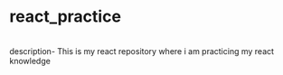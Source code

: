 # react_practice
<br>
description- This is my react repository where i am practicing my react knowledge
